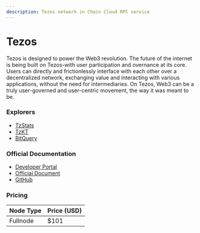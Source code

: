 ```yaml
---
description: Tezos network in Chain Cloud RPC service
---
```


# Tezos

Tezos is designed to power the Web3 revolution. The future of the internet is being built on Tezos-with user participation and overnance at its core. Users can directly and frictionlessly interface with each other over a decentralized network, exchanging value and interacting with various applications, without the need for intermediaries. On Tezos, Web3 can be a truly user-governed and user-centric movement, the way it was meant to be.

### Explorers[​](https://docs.chain.com/docs/cloud/supported-chains/tezos/#explorers) <a href="#explorers" id="explorers"></a>

* [TzStats](https://tzstats.com)
* [TzKT](https://tzkt.io)
* [BitQuery](https://explorer.bitquery.io/tezos)

### Official Documentation[​](https://docs.chain.com/docs/cloud/supported-chains/tezos/#official-documentation) <a href="#official-documentation" id="official-documentation"></a>

* [Developer Portal](https://tezos.com/developers)
* [Official Document](https://tezos.com/learn/getting-started)
* [GitHub](https://github.com/tezos/tezos)

### Pricing[​](https://docs.chain.com/docs/cloud/supported-chains/tezos/#pricing) <a href="#pricing" id="pricing"></a>

| Node Type             | Price (USD)          |
| --------------------- | ---------------------|
| Fullnode              | $101                 |

